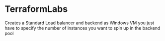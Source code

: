 # TerraformLabs
Creates a Standard Load balancer and backend as Windows VM 
you just have to specify the number of instances you want to spin up in the backend pool


